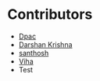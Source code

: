  # Contributors

- [Dpac](https://github.com/ldpacl)
- [Darshan Krishna](https;//github.com/DarshanKrishna-DK)
- [santhosh](https://github.com/Santhoshp1234)
- [Viha](https://github.com/VihaShomikha)
- Test
